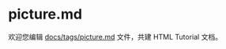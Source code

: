 picture.md
===

欢迎您编辑 <a target="__blank" href="https://github.com/jaywcjlove/html-tutorial/blob/main/docs/tags/picture.md">docs/tags/picture.md</a> 文件，共建 HTML Tutorial 文档。